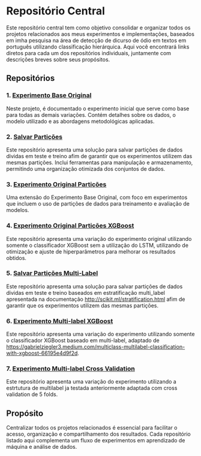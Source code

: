 # Repositório Central

Este repositório central tem como objetivo consolidar e organizar todos os projetos relacionados aos meus experimentos e implementações, baseados em imha pesquisa na área de detecção de dicurso de ódio em textos em português utilizando classificação hierárquica. Aqui você encontrará links diretos para cada um dos repositórios individuais, juntamente com descrições breves sobre seus propósitos.

## Repositórios

### 1. [Experimento Base Original](https://github.com/Carlosbera7/ExperimentoBaseOriginal)
Neste projeto, é documentado o experimento inicial que serve como base para todas as demais variações. Contém detalhes sobre os dados, o modelo utilizado e as abordagens metodológicas aplicadas.

### 2. [Salvar Partições](https://github.com/Carlosbera7/SalvarParticoes)
Este repositório apresenta uma solução para salvar partições de dados dividas em teste e treino afim de garantir que os experimentos utilizem das mesmas partições. Inclui ferramentas para manipulação e armazenamento, permitindo uma organização otimizada dos conjuntos de dados.

### 3. [Experimento Original Partições](https://github.com/Carlosbera7/ExperimentoOriginalParticoes)
Uma extensão do Experimento Base Original, com foco em experimentos que incluem o uso de partições de dados para treinamento e avaliação de modelos. 

### 4. [Experimento Original Partições XGBoost](https://github.com/Carlosbera7/ExperimentoOriginalParticoesXgboost/tree/main)
Este repositório apresenta uma variação do experimento original utilizando somente o classificador XGBoost sem a utilização do LSTM, utilizando de otimização e ajuste de hiperparâmetros para melhorar os resultados obtidos.

### 5. [Salvar Partições Multi-Label](https://github.com/Carlosbera7/SalvarParticoesMultiLabel)
Este repositório apresenta uma solução para salvar partições de dados dividas em teste e treino baseados em estratificação multi_label apresentada na documentação http://scikit.ml/stratification.html afim de garantir que os experimentos utilizem das mesmas partições. 

### 6. [Experimento Multi-label XGBoost](https://github.com/Carlosbera7/ClassificadorMultiLabel)
Este repositório apresenta uma variação do experimento utilizando somente o classificador XGBoost baseado em multi-label, adaptado de https://gabrielziegler3.medium.com/multiclass-multilabel-classification-with-xgboost-66195e4d9f2d.

### 7. [Experimento Multi-label Cross Validation](https://github.com/Carlosbera7/MultiLabelCV/tree/main)
Este repositório apresenta uma variação do experimento utilizando a estrtutura de multilabel ja testada anteriormente adaptada com cross validation de 5 folds.

## Propósito
Centralizar todos os projetos relacionados é essencial para facilitar o acesso, organização e compartilhamento dos resultados. Cada repositório listado aqui complementa um fluxo de experimentos em aprendizado de máquina e análise de dados.



